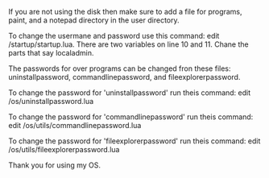 If you are not using the disk then make sure to add a file for programs, paint, and a notepad directory in the user directory.

To change the usermane and password use this command: edit /startup/startup.lua. There are two variables on line 10 and 11. Chane the parts that say localadmin.

The passwords for over programs can be changed fron these files: uninstallpassword, commandlinepassword, and fileexplorerpassword.

To change the password for 'uninstallpassword' run theis command: edit /os/uninstallpassword.lua

To change the password for 'commandlinepassword' run theis command: edit /os/utils/commandlinepassword.lua

To change the password for 'fileexplorerpassword' run theis command: edit /os/utils/fileexplorerpassword.lua

Thank you for using my OS.

